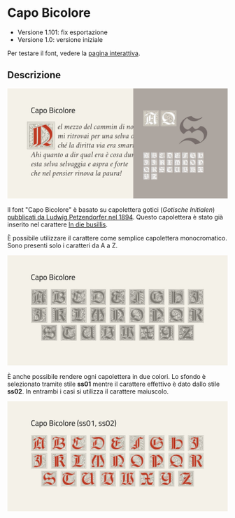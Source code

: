 # Capo Bicolore
* Versione 1.101: fix esportazione
* Versione 1.0: versione iniziale

Per testare il font, vedere la [pagina interattiva](https://m-casanova.github.io/CapoBicolore/).

## Descrizione
![image](images/capobicolore_1.jpg)

Il font "Capo Bicolore" è basato su capolettera gotici (_Gotische Initialen_) <a target="_blank" href="https://archive.org/details/schriftenatlasei00petz/page/n159/mode/2up">pubblicati da Ludwig Petzendorfer nel 1894</a>.
Questo capolettera è stato già inserito nel carattere [In die busillis](https://github.com/m-casanova/In-die-busillis).

È possibile utilizzare il carattere come semplice capolettera monocromatico. Sono presenti solo i caratteri da A a Z.

![image](images/capobicolore_2.jpg)

È anche possibile rendere ogni capolettera in due colori. Lo sfondo è selezionato tramite stile __ss01__ mentre il carattere effettivo è dato dallo stile __ss02__. In entrambi i casi si utilizza il carattere maiuscolo.

![image](images/capobicolore_3.jpg)
